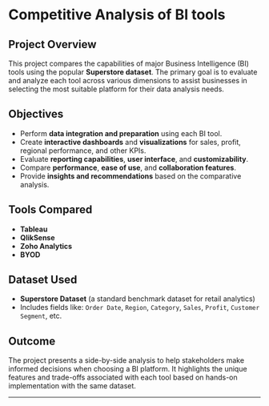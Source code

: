 # Competitive Analysis of BI tools

##  Project Overview

This project compares the capabilities of major Business Intelligence (BI) tools using the popular **Superstore dataset**. The primary goal is to evaluate and analyze each tool across various dimensions to assist businesses in selecting the most suitable platform for their data analysis needs.

##  Objectives

- Perform **data integration and preparation** using each BI tool.
- Create **interactive dashboards** and **visualizations** for sales, profit, regional performance, and other KPIs.
- Evaluate **reporting capabilities**, **user interface**, and **customizability**.
- Compare **performance**, **ease of use**, and **collaboration features**.
- Provide **insights and recommendations** based on the comparative analysis.

##  Tools Compared

- **Tableau**
- **QlikSense**
- **Zoho Analytics**
- **BYOD** 

##  Dataset Used

- **Superstore Dataset** (a standard benchmark dataset for retail analytics)
- Includes fields like: `Order Date`, `Region`, `Category`, `Sales`, `Profit`, `Customer Segment`, etc.


##  Outcome

The project presents a side-by-side analysis to help stakeholders make informed decisions when choosing a BI platform. It highlights the unique features and trade-offs associated with each tool based on hands-on implementation with the same dataset.

---


